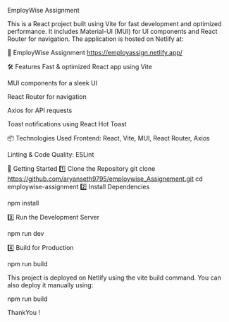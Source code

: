 EmployWise Assignment

This is a React project built using Vite for fast development and optimized performance. It includes Material-UI (MUI) for UI components and React Router for navigation. The application is hosted on Netlify at:

🔗 EmployWise Assignment
https://employassign.netlify.app/

🛠️ Features
Fast & optimized React app using Vite

MUI components for a sleek UI

React Router for navigation

Axios for API requests

Toast notifications using React Hot Toast

📦 Technologies Used
Frontend: React, Vite, MUI, React Router, Axios



Linting & Code Quality: ESLint

🚀 Getting Started
1️⃣ Clone the Repository
git clone https://github.com/aryanseth9795/employwise_Assignement.git
cd employwise-assignment
2️⃣ Install Dependencies

npm install

3️⃣ Run the Development Server

npm run dev

4️⃣ Build for Production

npm run build



This project is deployed on Netlify using the vite build command. You can also deploy it manually using:

npm run build


ThankYou !